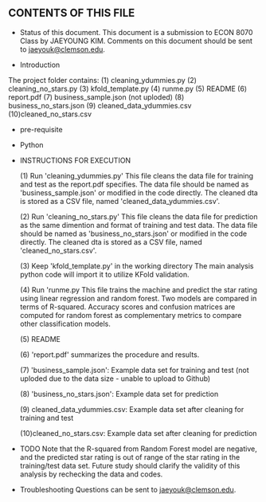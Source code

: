 CONTENTS OF THIS FILE
---------------------

* Status of this document.
This document is a submission to ECON 8070 Class by JAEYOUNG KIM. 
Comments on this document should be sent to jaeyouk@clemson.edu.

 * Introduction

 The project folder contains:
 (1) cleaning_ydummies.py
 (2) cleaning_no_stars.py
 (3) kfold_template.py 
 (4) runme.py
 (5) README
 (6) report.pdf
 (7) business_sample.json (not uploded)
 (8) business_no_stars.json
 (9) cleaned_data_ydummies.csv
 (10)cleaned_no_stars.csv


 * pre-requisite

 - Python


 * INSTRUCTIONS FOR EXECUTION

	(1) Run 'cleaning_ydummies.py'
	This file cleans the data file for training and test as the report.pdf specifies. The data file should be named as 'business_sample.json' or modified in the code directly. The cleaned dta is stored as a CSV file, named 'cleaned_data_ydummies.csv'.

	(2) Run 'cleaning_no_stars.py'
	This file cleans the data file for prediction as the same dimention and format of training and test data. The data file should be named as 'business_no_stars.json' or modified in the code directly. The cleaned dta is stored as a CSV file, named 'cleaned_no_stars.csv'.

	(3) Keep 'kfold_template.py' in the working directory
	The main analysis python code will import it to utilize KFold validation. 

	(4) Run 'runme.py
	This file trains the machine and predict the star rating using linear regression and random forest. Two models are compared in terms of R-squared. Accuracy scores and confusion matrices are computed for random forest as complementary metrics to compare other classification models. 

	(5) README

	(6) 'report.pdf' summarizes the procedure and results. 

	(7) 'business_sample.json': Example data set for training and test (not uploded due to the data size - unable to upload to Github)
 
 	(8) 'business_no_stars.json': Example data set for prediction

 	(9) cleaned_data_ydummies.csv: Example data set after cleaning for training and test
 	
 	(10)cleaned_no_stars.csv: Example data set after cleaning for prediction


 * TODO 
 Note that the R-squared from Random Forest model are negative, and the predicted star rating is out of range of the star rating in the training/test data set. Future study should clarify the validity of this analysis by rechecking the data and codes.

 * Troubleshooting
 Questions can be sent to jaeyouk@clemson.edu.
